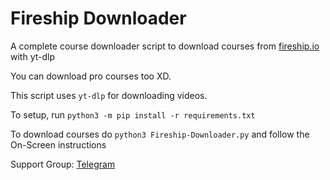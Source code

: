 # Fireship Downloader
A complete course downloader script to download courses from [fireship.io](https://fireship.io) with yt-dlp

You can download pro courses too XD.

This script uses `yt-dlp` for downloading videos.

To setup, run `python3 -m pip install -r requirements.txt`

To download courses do `python3 Fireship-Downloader.py` and follow the On-Screen instructions 
 
Support Group: [Telegram](https://telegram.dog/fossaf)
